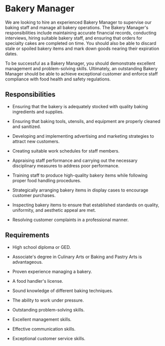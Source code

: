 # Bakery Manager

We are looking to hire an experienced Bakery Manager to supervise our baking staff and manage all bakery operations. The Bakery Manager's responsibilities include maintaining accurate financial records, conducting interviews, hiring suitable bakery staff, and ensuring that orders for specialty cakes are completed on time. You should also be able to discard stale or spoiled bakery items and mark down goods nearing their expiration dates.

To be successful as a Bakery Manager, you should demonstrate excellent management and problem-solving skills. Ultimately, an outstanding Bakery Manager should be able to achieve exceptional customer and enforce staff compliance with food health and safety regulations.

## Responsibilities

* Ensuring that the bakery is adequately stocked with quality baking ingredients and supplies.

* Ensuring that baking tools, utensils, and equipment are properly cleaned and sanitized.

* Developing and implementing advertising and marketing strategies to attract new customers.

* Creating suitable work schedules for staff members.

* Appraising staff performance and carrying out the necessary disciplinary measures to address poor performance.

* Training staff to produce high-quality bakery items while following proper food handling procedures.

* Strategically arranging bakery items in display cases to encourage customer purchases.

* Inspecting bakery items to ensure that established standards on quality, uniformity, and aesthetic appeal are met.

* Resolving customer complaints in a professional manner.

## Requirements

* High school diploma or GED.

* Associate's degree in Culinary Arts or Baking and Pastry Arts is advantageous.

* Proven experience managing a bakery.

* A food handler's license.

* Sound knowledge of different baking techniques.

* The ability to work under pressure.

* Outstanding problem-solving skills.

* Excellent management skills.

* Effective communication skills.

* Exceptional customer service skills.

